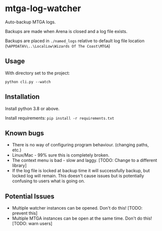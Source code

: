 # mtga-log-watcher
Auto-backup MTGA logs.

Backups are made when Arena is closed and a log file exists.

Backups are placed in `./named_logs` relative to default log file location (`%APPDATA%\..\LocalLow\Wizards Of The Coast\MTGA`)

## Usage

With directory set to the project:

`python cli.py --watch`

## Installation

Install python 3.8 or above.

Install requirements: `pip install -r requirements.txt`

## Known bugs

* There is no way of configuring program behaviour. (changing paths, etc.)
* Linux/Mac - 99% sure this is completely broken.
* The context menu is bad - slow and laggy. [TODO: Change to a different library]
* If the log file is locked at backup time it will successfully backup, but locked log will remain. This doesn't cause issues but is potentially confusing to users what is going on.


## Potential Issues

* Multiple watcher instances can be opened. Don't do this! [TODO: prevent this]
* Multiple MTGA instances can be open at the same time. Don't do this! [TODO: warn users]
